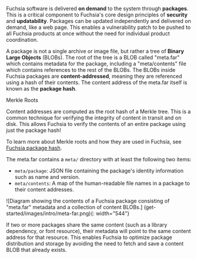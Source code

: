 Fuchsia software is delivered **on demand** to the system through **packages**.
This is a critical component to Fuchsia's core design principles of
**security** and **updatability**. Packages can be updated independently and
delivered on demand, like a web page. This enables a vulnerability patch to be
pushed to all Fuchsia products at once without the need for individual product
coordination.

A package is not a single archive or image file, but rather a tree of **Binary
Large Objects** (BLOBs). The root of the tree is a BLOB called "meta.far" which
contains metadata for the package, including a "meta/contents" file which
contains references to the rest of the BLOBs. The BLOBs inside Fuchsia packages
are **content-addressed**, meaning they are referenced using a hash of their
contents. The content address of the meta.far itself is known as the **package
hash**.

<aside class="key-point">
  </b>Merkle Roots</b>
  <p>Content addresses are computed as the root hash of a Merkle tree. This is
  a common technique for verifying the integrity of content in transit and on
  disk. This allows Fuchsia to verify the contents of an entire package using
  just the package hash!</p>

  <p>To learn more about Merkle roots and how they are used in Fuchsia, see
  <a href="concepts/packages/merkleroot.md">Fuchsia package hash</a>.</p>
</aside>

The meta.far contains a `meta/` directory with at least the
following two items:

* `meta/package`: JSON file containing the package's identity information
  such as name and version.
* `meta/contents`: A map of the human-readable file names in a package to
  their content addresses.

![Diagram showing the contents of a Fuchsia package consisting of "meta.far"
metadata and a collection of content BLOBs.]
(get-started/images/intro/meta-far.png){: width="544"}

If two or more packages share the same content (such as a library dependency,
or font resource), their metadata will point to the same content address for
that resource. This enables Fuchsia to optimize package distribution and
storage by avoiding the need to fetch and save a content BLOB that already
exists.
